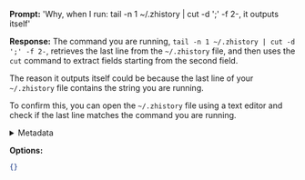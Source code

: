 **Prompt:**
'Why, when I run: tail -n 1 ~/.zhistory | cut -d ';' -f 2-, it outputs itself'

**Response:**
The command you are running, `tail -n 1 ~/.zhistory | cut -d ';' -f 2-`, retrieves the last line from the `~/.zhistory` file, and then uses the `cut` command to extract fields starting from the second field. 

The reason it outputs itself could be because the last line of your `~/.zhistory` file contains the string you are running. 

To confirm this, you can open the `~/.zhistory` file using a text editor and check if the last line matches the command you are running.

<details><summary>Metadata</summary>

- Duration: 4556 ms
- Datetime: 2023-08-16T08:35:19.537669
- Model: gpt-3.5-turbo-0613

</details>

**Options:**
```json
{}
```

